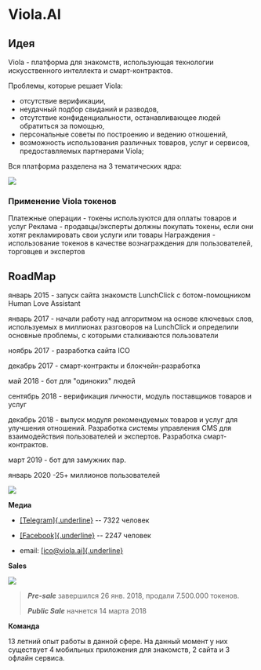 # Viola.AI

## Идея

Viola - платформа для знакомств, использующая технологии искусственного интеллекта и смарт-контрактов.

Проблемы, которые решает Viola:
-   отсутствие верификации,
-   неудачный подбор свиданий и разводов,
-   отсутствие конфиденциальности, останавливающее людей обратиться за помощью,
-   персональные советы по построению и ведению отношений,
-   возможность использования различных товаров, услуг и сервисов, предоставляемых партнерами Viola;

Вся платформа разделена на 3 тематических ядра:

![](https://github.com/ResidentTGT/Docs/blob/master/images/viola1.png "")


### Применение Viola токенов

Платежные операции - токены используются для оплаты товаров и услуг
Реклама - продавцы/эксперты должны покупать токены, если они хотят рекламировать свои услуги или товары
Награждения - использование токенов в качестве вознаграждения для пользователей, торговцев и экспертов

## RoadMap
  январь 2015 - запуск сайта знакомств LunchClick с ботом-помощником Human Love Assistant
  
  январь 2017 - начали работу над алгоритмом на основе ключевых слов, используемых в миллионах разговоров на LunchClick и определили основные проблемы, с которыми сталкиваются пользователи
  
  ноябрь 2017 - разработка сайта ICO
  
  декабрь 2017 - смарт-контракты и блокчейн-разработка
  
  май 2018 - бот для "одиноких" людей
  
  сентябрь 2018 - верификация личности, модуль поставщиков товаров и услуг
 
  декабрь 2018 - выпуск модуля рекомендуемых товаров и услуг для улучшения отношений. Разработка системы управления CMS для взаимодействия пользователей и экспертов. Разработка смарт-контрактов.
  
  март 2019 - бот для замужних пар.
  
  январь 2020 -25+ миллионов пользователей

![](https://github.com/ResidentTGT/Docs/blob/master/images/viola2.jpg "")

**Медиа**

-   [[Telegram]{.underline}](https://t.me/ViolaAI) -- 7322 человек

-   [[Facebook]{.underline}](https://www.facebook.com/viola.ai.world/)
    -- 2247 человек

-   email: [[ico@viola.ai]{.underline}](ico@viola.ai)

**Sales**

![](media/image3.png)

> ***Pre-sale*** завершился 26 янв. 2018, продали 7.500.000 токенов.
>
> ***Public Sale*** начнется 14 марта 2018

**Команда**

13 летний опыт работы в данной сфере. На данный момент у них существует
4 мобильных приложения для знакомств, 2 сайта и 3 офлайн сервиса.
